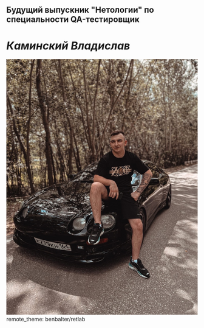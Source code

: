 ## Будущий выпускник "Нетологии" по специальности QA-тестировщик
# *Каминский Владислав*
![Doc.U.Ment](images/PvblP6-dxik.png)
remote_theme: benbalter/retlab
